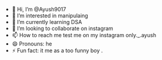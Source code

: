- 👋 Hi, I’m @Ayush9017
- 👀 I’m interested in manipulaing 
- 🌱 I’m currently learning DSA
- 💞️ I’m looking to collaborate on instagram
- 📫 How to reach me test me on my instagram only._.ayush
- 😄 Pronouns: he
- ⚡ Fun fact: it me as a too funny boy .
<!---
Ayush9017/Ayush9017 is a ✨ special ✨ repository because its `README.md` (this file) appears on your GitHub profile.
You can click the Preview link to take a look at your changes.
--->
